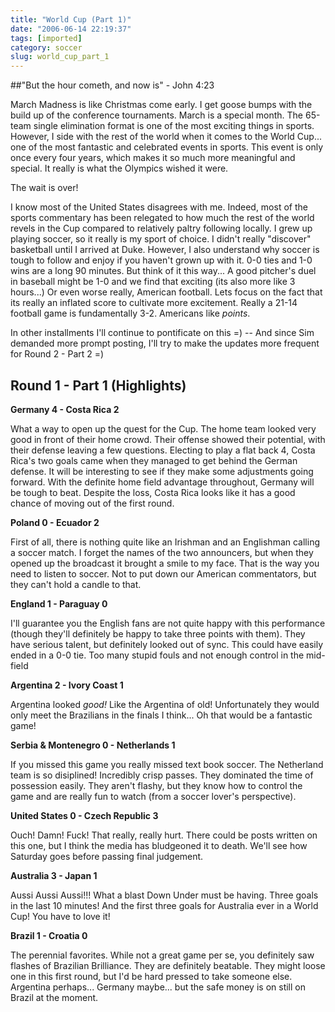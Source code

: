 ```yaml
---
title: "World Cup (Part 1)"
date: "2006-06-14 22:19:37"
tags: [imported]
category: soccer
slug: world_cup_part_1
---
```


##"But the hour cometh, and now is" - John 4:23

March Madness is like Christmas come early. I get goose bumps with the build up of the conference tournaments. March is a special month. The 65-team single elimination format is one of the most exciting things in sports. However, I side with the rest of the world when it comes to the World Cup... one of the most fantastic and celebrated events in sports. This event is only once every four years, which makes it so much more meaningful and special. It really is what the Olympics wished it were.

The wait is over!

I know most of the United States disagrees with me. Indeed, most of the sports commentary has been relegated to how much the rest of the world revels in the Cup compared to relatively paltry following locally. I grew up playing soccer, so it really is my sport of choice. I didn't really "discover" basketball until I arrived at Duke. However, I also understand why soccer is tough to follow and enjoy if you haven't grown up with it. 0-0 ties and 1-0 wins are a long 90 minutes. But think of it this way... A good pitcher's duel in baseball might be 1-0 and we find that exciting (its also more like 3 hours...) Or even worse really, American football. Lets focus on the fact that its really an inflated score to cultivate more excitement. Really a 21-14 football game is fundamentally 3-2. Americans like <em>points</em>.

In other installments I'll continue to pontificate on this =) -- And since Sim demanded more prompt posting, I'll try to make the updates more frequent for Round 2 - Part 2 =)

## Round 1 - Part 1 (Highlights)

<strong>Germany 4 - Costa Rica 2</strong>

What a way to open up the quest for the Cup. The home team looked very good in front of their home crowd. Their offense showed their potential, with their defense leaving a few questions. Electing to play a flat back 4, Costa Rica's two goals came when they managed to get behind the German defense. It will be interesting to see if they make some adjustments going forward. With the definite home field advantage throughout, Germany will be tough to beat. Despite the loss, Costa Rica looks like it has a good chance of moving out of the first round.

<strong>Poland 0 - Ecuador 2</strong>

First of all, there is nothing quite like an Irishman and an Englishman calling a soccer match. I forget the names of the two announcers, but when they opened up the broadcast it brought a smile to my face. That is the way you need to listen to soccer. Not to put down our American commentators, but they can't hold a candle to that.

<strong>England 1 - Paraguay 0</strong>

I'll guarantee you the English fans are not quite happy with this performance (though they'll definitely be happy to take three points with them). They have serious talent, but definitely looked out of sync. This could have easily ended in a 0-0 tie. Too many stupid fouls and not enough control in the mid-field

<strong>Argentina 2 - Ivory Coast 1</strong>

Argentina looked <em>good!</em> Like the Argentina of old! Unfortunately they would only meet the Brazilians in the finals I think... Oh that would be a fantastic game!

<strong>Serbia & Montenegro 0 - Netherlands 1</strong>

If you missed this game you really missed text book soccer. The Netherland team is so disiplined! Incredibly crisp passes. They dominated the time of possession easily. They aren't flashy, but they know how to control the game and are really fun to watch (from a soccer lover's perspective).

<strong>United States 0 - Czech Republic 3</strong>

Ouch! Damn! Fuck! That really, really hurt. There could be posts written on this one, but I think the media has bludgeoned it to death. We'll see how Saturday goes before passing final judgement.

<strong>Australia 3 - Japan 1</strong>

Aussi Aussi Aussi!!! What a blast Down Under must be having. Three goals in the last 10 minutes! And the first three goals for Australia ever in a World Cup! You have to love it!

<strong>Brazil 1 - Croatia 0</strong>

The perennial favorites. While not a great game per se, you definitely saw flashes of Brazilian Brilliance. They are definitely beatable. They might loose one in this first round, but I'd be hard pressed to take someone else. Argentina perhaps... Germany maybe... but the safe money is on still on Brazil at the moment.
